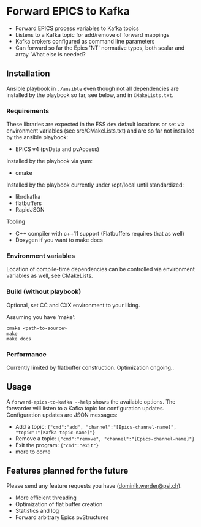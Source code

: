 # Forward EPICS to Kafka

- Forward EPICS process variables to Kafka topics
- Listens to a Kafka topic for add/remove of forward mappings
- Kafka brokers configured as command line parameters
- Can forward so far the Epics 'NT' normative types, both scalar and array.
  What else is needed?


## Installation

Ansible playbook in ```./ansible``` even though not all dependencies are installed by
the playbook so far, see below, and in ```CMakeLists.txt```.


### Requirements

These libraries are expected in the ESS dev default locations or set via
environment variables (see src/CMakeLists.txt) and are so far not installed
by the ansible playbook:

- EPICS v4 (pvData and pvAccess)

Installed by the playbook via yum:

- cmake

Installed by the playbook currently under /opt/local until standardized:

- librdkafka
- flatbuffers
- RapidJSON

Tooling

- C++ compiler with c++11 support (Flatbuffers requires that as well)
- Doxygen if you want to make docs


### Environment variables

Location of compile-time dependencies can be controlled via environment variables
as well, see CMakeLists.


### Build (without playbook)

Optional, set CC and CXX environment to your liking.

Assuming you have 'make':

```
cmake <path-to-source>
make
make docs
```

### Performance

Currently limited by flatbuffer construction.  Optimization ongoing..



## Usage

A ```forward-epics-to-kafka --help``` shows the available options.
The forwarder will listen to a Kafka topic for configuration updates.
Configuration updates are JSON messages:

- Add a topic: ```{"cmd":"add", "channel":"[Epics-channel-name]", "topic":"[Kafka-topic-name]"}```
- Remove a topic: ```{"cmd":"remove", "channel":"[Epics-channel-name]"}```
- Exit the program: ```{"cmd":"exit"}```
- more to come



## Features planned for the future

Please send any feature requests you have (dominik.werder@psi.ch).

- More efficient threading
- Optimization of flat buffer creation
- Statistics and log
- Forward arbitrary Epics pvStructures
